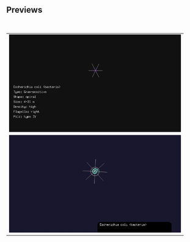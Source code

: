 ## Previews

<table>
  <tr>
    <td>
      <a href="./public/img/preview.mp4">
        <img src="./img/preview.gif" alt="Preview 00" width="450" />
      </a>
    </td>
  </tr>
  <tr><br/></tr>
  <tr>
    <td>
      <a href="./img/preview1.mp4">
        <img src="./img/preview1.gif" alt="Preview 01" width="450" />
      </a>
    </td>
  </tr>
</table>


